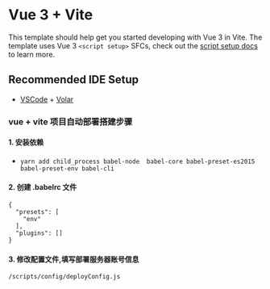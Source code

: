 # Vue 3 + Vite

This template should help get you started developing with Vue 3 in Vite. The template uses Vue 3 `<script setup>` SFCs, check out the [script setup docs](https://v3.vuejs.org/api/sfc-script-setup.html#sfc-script-setup) to learn more.

## Recommended IDE Setup

- [VSCode](https://code.visualstudio.com/) + [Volar](https://marketplace.visualstudio.com/items?itemName=johnsoncodehk.volar)


### vue + vite 项目自动部署搭建步骤

#### 1. 安装依赖
 - `yarn add child_process babel-node  babel-core babel-preset-es2015 babel-preset-env babel-cli`
#### 2. 创建  .babelrc 文件
```
{
  "presets": [
    "env"
  ],
  "plugins": []
}

```  
#### 3. 修改配置文件,填写部署服务器账号信息
`/scripts/config/deployConfig.js`
